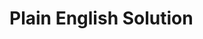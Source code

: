 # Plain English Solution
<!-- Gonna find the way we are gonna use math and than we will put the umbers in to the function with output than we are gonna get answer. -->